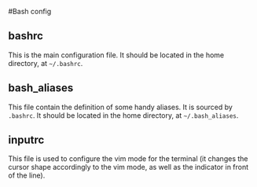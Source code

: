 #Bash config

## bashrc
This is the main configuration file. It should be located in the home directory, at `~/.bashrc`.

## bash_aliases
This file contain the definition of some handy aliases. It is sourced by `.bashrc`.
It should be located in the home directory, at `~/.bash_aliases`.

## inputrc
This file is used to configure the vim mode for the terminal (it changes the cursor shape accordingly to the vim mode, as well as the indicator in front of the line).
